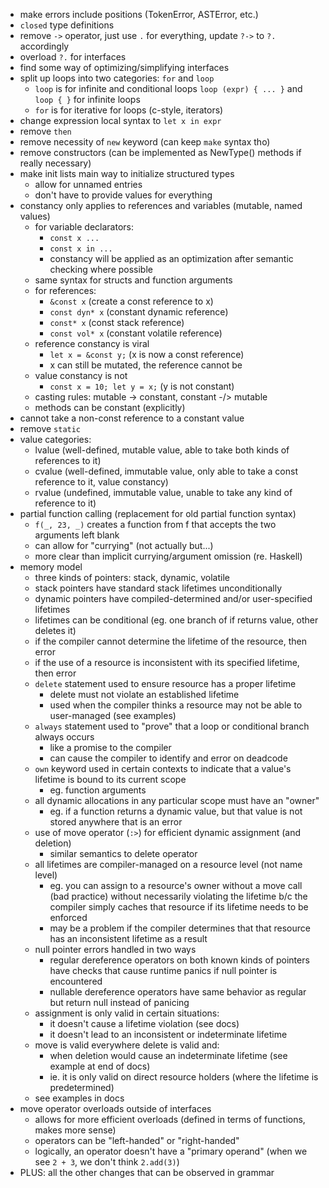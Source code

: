 - make errors include positions (TokenError, ASTError, etc.)
- `closed` type definitions
- remove `->` operator, just use `.` for everything, update `?->` to `?.` accordingly
- overload `?.` for interfaces
- find some way of optimizing/simplifying interfaces
- split up loops into two categories: `for` and `loop` 
  * `loop` is for infinite and conditional loops `loop (expr) { ... }`
    and `loop { }` for infinite loops
  * `for` is for iterative for loops (c-style, iterators)
- change expression local syntax to `let x in expr`
- remove `then`
- remove necessity of `new` keyword (can keep `make` syntax tho)
- remove constructors (can be implemented as NewType() methods if really necessary)
- make init lists main way to initialize structured types
  * allow for unnamed entries
  * don't have to provide values for everything
- constancy only applies to references and variables (mutable, named values)
  * for variable declarators:
    - `const x ...`
    - `const x in ...`
    - constancy will be applied as an optimization after semantic checking
      where possible
  * same syntax for structs and function arguments
  * for references:
    - `&const x` (create a const reference to x)
    - `const dyn* x` (constant dynamic reference)
    - `const* x` (const stack reference)
    - `const vol* x` (constant volatile reference)
  * reference constancy is viral
    - `let x = &const y;` (x is now a const reference)
    - x can still be mutated, the reference cannot be
  * value constancy is not
    - `const x = 10; let y = x;` (y is not constant)
  * casting rules: mutable -> constant, constant -/> mutable
  * methods can be constant (explicitly)
- cannot take a non-const reference to a constant value
- remove `static`
- value categories:
  * lvalue (well-defined, mutable value, able to take both kinds of references to it)
  * cvalue (well-defined, immutable value, only able to take a const reference to it, value constancy)
  * rvalue (undefined, immutable value, unable to take any kind of reference to it)
- partial function calling (replacement for old partial function syntax)
  * `f(_, 23, _)` creates a function from f that accepts the two arguments left blank
  * can allow for "currying" (not actually but...)
  * more clear than implicit currying/argument omission (re. Haskell)
- memory model
  * three kinds of pointers: stack, dynamic, volatile
  * stack pointers have standard stack lifetimes unconditionally
  * dynamic pointers have compiled-determined and/or user-specified lifetimes
  * lifetimes can be conditional (eg. one branch of if returns value, other deletes it)
  * if the compiler cannot determine the lifetime of the resource, then error
  * if the use of a resource is inconsistent with its specified lifetime, then error
  * `delete` statement used to ensure resource has a proper lifetime
    - delete must not violate an established lifetime
    - used when the compiler thinks a resource may not be able to user-managed (see examples)
  * `always` statement used to "prove" that a loop or conditional branch always occurs
    - like a promise to the compiler
    - can cause the compiler to identify and error on deadcode
  * `own` keyword used in certain contexts to indicate that a value's lifetime is bound to its current scope
    - eg. function arguments
  * all dynamic allocations in any particular scope must have an "owner"
    - eg. if a function returns a dynamic value, but that value is not stored anywhere that is an error
  * use of move operator (`:>`) for efficient dynamic assignment (and deletion)
    - similar semantics to delete operator
  * all lifetimes are compiler-managed on a resource level (not name level)
    - eg. you can assign to a resource's owner without a move call (bad practice) without necessarily violating
    the lifetime b/c the compiler simply caches that resource if its lifetime needs to be enforced
    - may be a problem if the compiler determines that that resource has an inconsistent lifetime as a result
  * null pointer errors handled in two ways
    - regular dereference operators on both known kinds of pointers have checks that cause runtime panics
    if null pointer is encountered
    - nullable dereference operators have same behavior as regular but return null instead of panicing
  * assignment is only valid in certain situations:
    - it doesn't cause a lifetime violation (see docs)
    - it doesn't lead to an inconsistent or indeterminate lifetime
  * move is valid everywhere delete is valid and:
    - when deletion would cause an indeterminate lifetime (see example at end of docs)
    - ie. it is only valid on direct resource holders (where the lifetime is predetermined)
  * see examples in docs
- move operator overloads outside of interfaces
  * allows for more efficient overloads (defined in terms of functions, makes more sense)
  * operators can be "left-handed" or "right-handed"
  * logically, an operator doesn't have a "primary operand" (when we see `2 + 3`, we don't think `2.add(3)`)
- PLUS: all the other changes that can be observed in grammar
